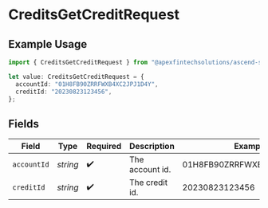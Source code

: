 # CreditsGetCreditRequest

## Example Usage

```typescript
import { CreditsGetCreditRequest } from "@apexfintechsolutions/ascend-sdk/models/operations";

let value: CreditsGetCreditRequest = {
  accountId: "01H8FB90ZRRFWXB4XC2JPJ1D4Y",
  creditId: "20230823123456",
};
```

## Fields

| Field                      | Type                       | Required                   | Description                | Example                    |
| -------------------------- | -------------------------- | -------------------------- | -------------------------- | -------------------------- |
| `accountId`                | *string*                   | :heavy_check_mark:         | The account id.            | 01H8FB90ZRRFWXB4XC2JPJ1D4Y |
| `creditId`                 | *string*                   | :heavy_check_mark:         | The credit id.             | 20230823123456             |